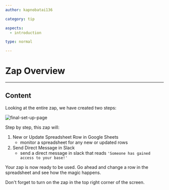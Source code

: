 ```yaml
---
author: kapnobatai136

category: tip

aspects:
  - introduction

type: normal

---
```


# Zap Overview

---
## Content

Looking at the entire zap, we have created two steps:

![final-set-up-page](https://img.enkipro.com/dd6ded782ca71a080338c67e893cf0c4.png)

Step by step, this zap will:
1. New or Update Spreadsheet Row in Google Sheets
    - monitor a spreadsheet for any new or updated rows
2. Send Direct Message in Slack
    - send a direct message in slack that reads `'Someone has gained access to your base!'`

Your zap is now ready to be used. Go ahead and change a row in the spreadsheet and see how the magic happens.

Don't forget to turn on the zap in the top right corner of the screen.

